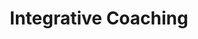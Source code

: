---
layout: services
slug: integrative-coaching
title: Integrative Coaching
subtitle: 
summary: Unleash your potential through integrated soul coaching, a tailored journey that harmonizes mind, body, and spirit, guiding you to deeper self-understanding and inner wisdom.
description: Embrace the transformative journey of Integrative Soul Coaching at Wisdoms’ Way. Rooted in the spirit of Anam Cara, or 'soul friend', our approach starts with a foundational belief in your innate wisdom and potential. Our coaching relationship provides a sacred space dedicated to exploring what truly matters to you and awakening the wisdom that lies within. This immersive process utilizes an array of insightful techniques—ranging from meditation and movement to tarot and natal chart readings. Together, we'll forge a path that harmonizes your mind, body, and spirit, leading you towards deeper self-understanding and a powerful connection with your inner wisdom. Step into your potential, and let's uncover the treasures of your soul.
featured-image: /uploads/coaching-mandala.jpg
what-to-expect:
  - Ut adipisicing laborum consectetur ad ullamco tempor reprehenderit veniam labore exercitation sint eiusmod sunt.
  - Veniam veniam cillum commodo in non pariatur do cupidatat fugiat reprehenderit mollit cillum.
  - Ex labore exercitation velit ipsum proident reprehenderit enim proident adipisicing anim id adipisicing cupidatat labore.
  - Laborum veniam aute quis consectetur.
faqs:
  - question: laborum consectetur
    answer: cillum commodo in non
  - question: proident reprehenderit
    answer: veniam aute quis consectetur
  - question: adipisicing laborum consectetur
    answer: non pariatur do cupidatat
  - question: commodo in non pariatur
    answer: reprehenderit enim proident
---